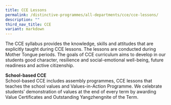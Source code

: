 ```yaml
---
title: CCE Lessons
permalink: /distinctive-programmes/all-departments/cce/cce-lessons/
description: ""
third_nav_title: CCE
variant: markdown
---
```

The CCE syllabus provides the knowledge, skills and attitudes that are explicitly taught during CCE lessons. The lessons are conducted during Mother Tongue periods. The goals of CCE curriculum aims to develop in our students good character, resilience and social-emotional well-being, future readiness and active citizenship.

  

**School-based CCE** <br>
School-based CCE includes assembly programmes, CCE lessons that teaches the school values and Values-in-Action Programme. We celebrate students’ demonstration of values at the end of every term by awarding Value Certificates and Outstanding Yangzhengnite of the Term.